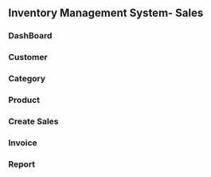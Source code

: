 ## Inventory Management System- Sales

### DashBoard
### Customer
### Category
### Product
### Create Sales
### Invoice 
### Report 
